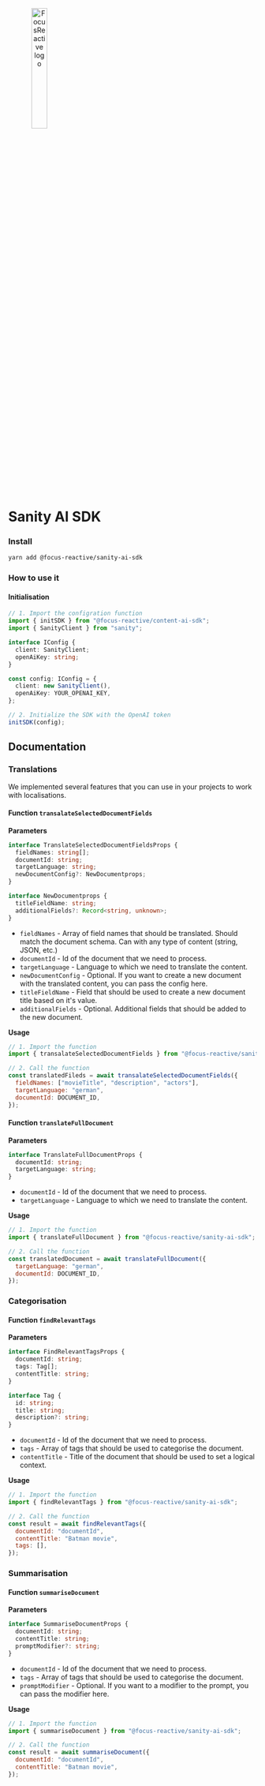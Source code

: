 <a  href="https://focusreactive.com/"  align="center">
		<img width="25%" height="auto" src="https://cdn.sanity.io/images/vftxng62/production/25e191578a3c3d4ddfaf69c5f6f7070aead0bff4-507x168.png?auto=format"  alt="FocusReactive logo">
</a>

# Sanity AI SDK

### Install

```sh
yarn add @focus-reactive/sanity-ai-sdk
```

### How to use it

#### Initialisation

```typescript
// 1. Import the configration function
import { initSDK } from "@focus-reactive/content-ai-sdk";
import { SanityClient } from "sanity";

interface IConfig {
  client: SanityClient;
  openAiKey: string;
}

const config: IConfig = {
  client: new SanityClient(),
  openAiKey: YOUR_OPENAI_KEY,
};

// 2. Initialize the SDK with the OpenAI token
initSDK(config);
```

## Documentation

### Translations

We implemented several features that you can use in your projects to work with localisations.

#### Function **`transalateSelectedDocumentFields`**

**Parameters**

```typescript
interface TranslateSelectedDocumentFieldsProps {
  fieldNames: string[];
  documentId: string;
  targetLanguage: string;
  newDocumentConfig?: NewDocumentprops;
}

interface NewDocumentprops {
  titleFieldName: string;
  additionalFields?: Record<string, unknown>;
}
```

- `fieldNames` - Array of field names that should be translated. Should match the document schema. Can with any type of content (string, JSON, etc.)
- `documentId` - Id of the document that we need to process.
- `targetLanguage` - Language to which we need to translate the content.
- `newDocumentConfig` - Optional. If you want to create a new document with the translated content, you can pass the config here.
- `titleFieldName` - Field that should be used to create a new document title based on it's value.
- `additionalFields` - Optional. Additional fields that should be added to the new document.

**Usage**

```javascript
// 1. Import the function
import { transalateSelectedDocumentFields } from "@focus-reactive/sanity-ai-sdk";

// 2. Call the function
const translatedFileds = await transalateSelectedDocumentFields({
  fieldNames: ["movieTitle", "description", "actors"],
  targetLanguage: "german",
  documentId: DOCUMENT_ID,
});
```

#### Function **`translateFullDocument`**

**Parameters**

```typescript
interface TranslateFullDocumentProps {
  documentId: string;
  targetLanguage: string;
}
```

- `documentId` - Id of the document that we need to process.
- `targetLanguage` - Language to which we need to translate the content.

**Usage**

```javascript
// 1. Import the function
import { translateFullDocument } from "@focus-reactive/sanity-ai-sdk";

// 2. Call the function
const translatedDocument = await translateFullDocument({
  targetLanguage: "german",
  documentId: DOCUMENT_ID,
});
```

### Categorisation

#### Function **`findRelevantTags`**

**Parameters**

```typescript
interface FindRelevantTagsProps {
  documentId: string;
  tags: Tag[];
  contentTitle: string;
}

interface Tag {
  id: string;
  title: string;
  description?: string;
}
```

- `documentId` - Id of the document that we need to process.
- `tags` - Array of tags that should be used to categorise the document.
- `contentTitle` - Title of the document that should be used to set a logical context.

**Usage**

```javascript
// 1. Import the function
import { findRelevantTags } from "@focus-reactive/sanity-ai-sdk";

// 2. Call the function
const result = await findRelevantTags({
  documentId: "documentId",
  contentTitle: "Batman movie",
  tags: [],
});
```

### Summarisation

#### Function **`summariseDocument`**

**Parameters**

```typescript
interface SummariseDocumentProps {
  documentId: string;
  contentTitle: string;
  promptModifier?: string;
}
```

- `documentId` - Id of the document that we need to process.
- `tags` - Array of tags that should be used to categorise the document.
- `promptModifier` - Optional. If you want to a modifier to the prompt, you can pass the modifier here.

**Usage**

```javascript
// 1. Import the function
import { summariseDocument } from "@focus-reactive/sanity-ai-sdk";

// 2. Call the function
const result = await summariseDocument({
  documentId: "documentId",
  contentTitle: "Batman movie",
});
```

